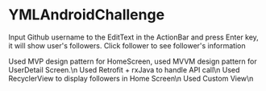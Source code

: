 # YMLAndroidChallenge
Input Github username to the EditText in the ActionBar and press Enter key, it will show user's followers. 
Click follower to see follower's information


Used MVP design pattern for HomeScreen, used MVVM design pattern for UserDetail Screen.\n
Used Retrofit + rxJava to handle API call\n
Used RecyclerView to display followers in Home Screen\n
Used Custom View\n
